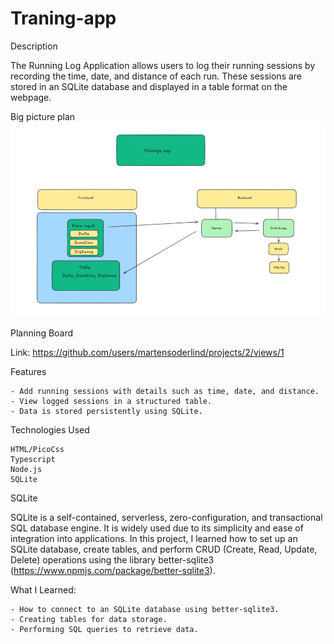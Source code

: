 # Traning-app
Description

The Running Log Application allows users to log their running sessions by recording the time, date, and distance of each run. These sessions are stored in an SQLite database and displayed in a table format on the webpage.

Big picture plan
![alt text](image-1.png)

Planning Board

Link: https://github.com/users/martensoderlind/projects/2/views/1

Features

    - Add running sessions with details such as time, date, and distance.
    - View logged sessions in a structured table.
    - Data is stored persistently using SQLite.

Technologies Used

    HTML/PicoCss
    Typescript
    Node.js
    SQLite

SQLite

SQLite is a self-contained, serverless, zero-configuration, and transactional SQL database engine. It is widely used due to its simplicity and ease of integration into applications. In this project, I learned how to set up an SQLite database, create tables, and perform CRUD (Create, Read, Update, Delete) operations using the library better-sqlite3 (https://www.npmjs.com/package/better-sqlite3).

What I Learned:

    - How to connect to an SQLite database using better-sqlite3.
    - Creating tables for data storage.
    - Performing SQL queries to retrieve data.
    
